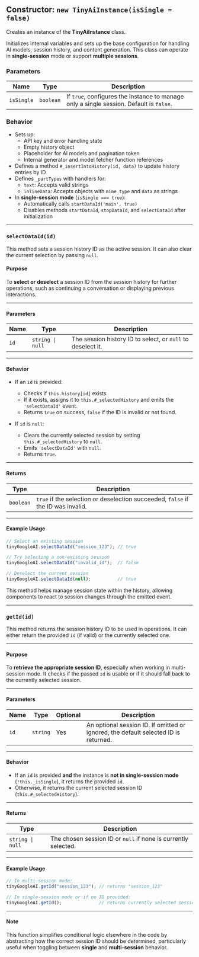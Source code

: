 ## Constructor: `new TinyAiInstance(isSingle = false)`

Creates an instance of the **TinyAiInstance** class.

Initializes internal variables and sets up the base configuration for handling AI models, session history, and content generation. This class can operate in **single-session** mode or support **multiple sessions**.

### Parameters

| Name      | Type    | Description                                                      |
|-----------|---------|------------------------------------------------------------------|
| `isSingle` | `boolean` | If `true`, configures the instance to manage only a single session. Default is `false`. |

### Behavior

- Sets up:
  - API key and error handling state
  - Empty history object
  - Placeholder for AI models and pagination token
  - Internal generator and model fetcher function references
- Defines a method `#_insertIntoHistory(id, data)` to update history entries by ID
- Defines `_partTypes` with handlers for:
  - `text`: Accepts valid strings
  - `inlineData`: Accepts objects with `mime_type` and `data` as strings
- In **single-session mode** (`isSingle === true`):
  - Automatically calls `startDataId('main', true)`
  - Disables methods `startDataId`, `stopDataId`, and `selectDataId` after initialization

---

### `selectDataId(id)`

This method sets a session history ID as the active session. It can also clear the current selection by passing `null`.

#### Purpose

To **select or deselect** a session ID from the session history for further operations, such as continuing a conversation or displaying previous interactions.

---

#### Parameters

| Name | Type             | Description                                                  |
|------|------------------|--------------------------------------------------------------|
| `id` | `string \| null` | The session history ID to select, or `null` to deselect it. |

---

#### Behavior

- If an `id` is provided:
  - Checks if `this.history[id]` exists.
  - If it exists, assigns it to `this.#_selectedHistory` and emits the `'selectDataId'` event.
  - Returns `true` on success, `false` if the ID is invalid or not found.

- If `id` is `null`:
  - Clears the currently selected session by setting `this.#_selectedHistory` to `null`.
  - Emits `'selectDataId'` with `null`.
  - Returns `true`.

---

#### Returns

| Type    | Description                                                                 |
|---------|-----------------------------------------------------------------------------|
| `boolean` | `true` if the selection or deselection succeeded, `false` if the ID was invalid. |

---

#### Example Usage

```js
// Select an existing session
tinyGoogleAI.selectDataId("session_123"); // true

// Try selecting a non-existing session
tinyGoogleAI.selectDataId("invalid_id");  // false

// Deselect the current session
tinyGoogleAI.selectDataId(null);          // true
```

This method helps manage session state within the history, allowing components to react to session changes through the emitted event.

---

### `getId(id)`

This method returns the session history ID to be used in operations. It can either return the provided `id` (if valid) or the currently selected one.

---

#### Purpose

To **retrieve the appropriate session ID**, especially when working in multi-session mode. It checks if the passed `id` is usable or if it should fall back to the currently selected session.

---

#### Parameters

| Name | Type     | Optional | Description                                                                 |
|------|----------|----------|-----------------------------------------------------------------------------|
| `id` | `string` | Yes      | An optional session ID. If omitted or ignored, the default selected ID is returned. |

---

#### Behavior

- If an `id` is provided **and** the instance is **not in single-session mode** (`!this._isSingle`), it returns the provided `id`.
- Otherwise, it returns the current selected session ID (`this.#_selectedHistory`).

---

#### Returns

| Type           | Description                                                    |
|----------------|----------------------------------------------------------------|
| `string \| null` | The chosen session ID or `null` if none is currently selected. |

---

#### Example Usage

```js
// In multi-session mode:
tinyGoogleAI.getId("session_123"); // returns "session_123"

// In single-session mode or if no ID provided:
tinyGoogleAI.getId();              // returns currently selected session ID or null
```

---

#### Note

This function simplifies conditional logic elsewhere in the code by abstracting how the correct session ID should be determined, particularly useful when toggling between **single** and **multi-session** behavior.
